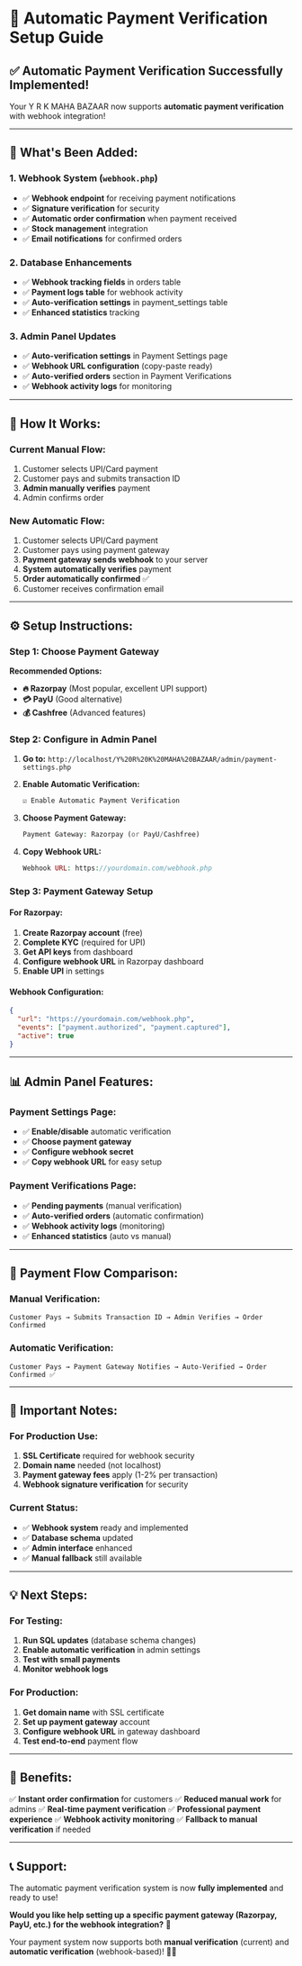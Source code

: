 # 🤖 Automatic Payment Verification Setup Guide

## ✅ **Automatic Payment Verification Successfully Implemented!**

Your Y R K MAHA BAZAAR now supports **automatic payment verification** with webhook integration!

---

## 🚀 **What's Been Added:**

### **1. Webhook System (`webhook.php`)**
- ✅ **Webhook endpoint** for receiving payment notifications
- ✅ **Signature verification** for security
- ✅ **Automatic order confirmation** when payment received
- ✅ **Stock management** integration
- ✅ **Email notifications** for confirmed orders

### **2. Database Enhancements**
- ✅ **Webhook tracking fields** in orders table
- ✅ **Payment logs table** for webhook activity
- ✅ **Auto-verification settings** in payment_settings table
- ✅ **Enhanced statistics** tracking

### **3. Admin Panel Updates**
- ✅ **Auto-verification settings** in Payment Settings page
- ✅ **Webhook URL configuration** (copy-paste ready)
- ✅ **Auto-verified orders** section in Payment Verifications
- ✅ **Webhook activity logs** for monitoring

---

## 🎯 **How It Works:**

### **Current Manual Flow:**
1. Customer selects UPI/Card payment
2. Customer pays and submits transaction ID
3. **Admin manually verifies** payment
4. Admin confirms order

### **New Automatic Flow:**
1. Customer selects UPI/Card payment
2. Customer pays using payment gateway
3. **Payment gateway sends webhook** to your server
4. **System automatically verifies** payment
5. **Order automatically confirmed** ✅
6. Customer receives confirmation email

---

## ⚙️ **Setup Instructions:**

### **Step 1: Choose Payment Gateway**

**Recommended Options:**
- **🔥 Razorpay** (Most popular, excellent UPI support)
- **💳 PayU** (Good alternative)
- **💰 Cashfree** (Advanced features)

### **Step 2: Configure in Admin Panel**

1. **Go to:** `http://localhost/Y%20R%20K%20MAHA%20BAZAAR/admin/payment-settings.php`

2. **Enable Automatic Verification:**
   ```php
   ☑ Enable Automatic Payment Verification
   ```

3. **Choose Payment Gateway:**
   ```php
   Payment Gateway: Razorpay (or PayU/Cashfree)
   ```

4. **Copy Webhook URL:**
   ```php
   Webhook URL: https://yourdomain.com/webhook.php
   ```

### **Step 3: Payment Gateway Setup**

#### **For Razorpay:**
1. **Create Razorpay account** (free)
2. **Complete KYC** (required for UPI)
3. **Get API keys** from dashboard
4. **Configure webhook URL** in Razorpay dashboard
5. **Enable UPI** in settings

#### **Webhook Configuration:**
```json
{
  "url": "https://yourdomain.com/webhook.php",
  "events": ["payment.authorized", "payment.captured"],
  "active": true
}
```

---

## 📊 **Admin Panel Features:**

### **Payment Settings Page:**
- ✅ **Enable/disable** automatic verification
- ✅ **Choose payment gateway**
- ✅ **Configure webhook secret**
- ✅ **Copy webhook URL** for easy setup

### **Payment Verifications Page:**
- ✅ **Pending payments** (manual verification)
- ✅ **Auto-verified orders** (automatic confirmation)
- ✅ **Webhook activity logs** (monitoring)
- ✅ **Enhanced statistics** (auto vs manual)

---

## 🔄 **Payment Flow Comparison:**

### **Manual Verification:**
```
Customer Pays → Submits Transaction ID → Admin Verifies → Order Confirmed
```

### **Automatic Verification:**
```
Customer Pays → Payment Gateway Notifies → Auto-Verified → Order Confirmed ✅
```

---

## 🚨 **Important Notes:**

### **For Production Use:**
1. **SSL Certificate** required for webhook security
2. **Domain name** needed (not localhost)
3. **Payment gateway fees** apply (1-2% per transaction)
4. **Webhook signature verification** for security

### **Current Status:**
- ✅ **Webhook system** ready and implemented
- ✅ **Database schema** updated
- ✅ **Admin interface** enhanced
- ✅ **Manual fallback** still available

---

## 💡 **Next Steps:**

### **For Testing:**
1. **Run SQL updates** (database schema changes)
2. **Enable automatic verification** in admin settings
3. **Test with small payments**
4. **Monitor webhook logs**

### **For Production:**
1. **Get domain name** with SSL certificate
2. **Set up payment gateway** account
3. **Configure webhook URL** in gateway dashboard
4. **Test end-to-end** payment flow

---

## 🎉 **Benefits:**

✅ **Instant order confirmation** for customers
✅ **Reduced manual work** for admins
✅ **Real-time payment verification**
✅ **Professional payment experience**
✅ **Webhook activity monitoring**
✅ **Fallback to manual verification** if needed

---

## 📞 **Support:**

The automatic payment verification system is now **fully implemented** and ready to use!

**Would you like help setting up a specific payment gateway (Razorpay, PayU, etc.) for the webhook integration?** 🤔

Your payment system now supports both **manual verification** (current) and **automatic verification** (webhook-based)! 🚀✨
